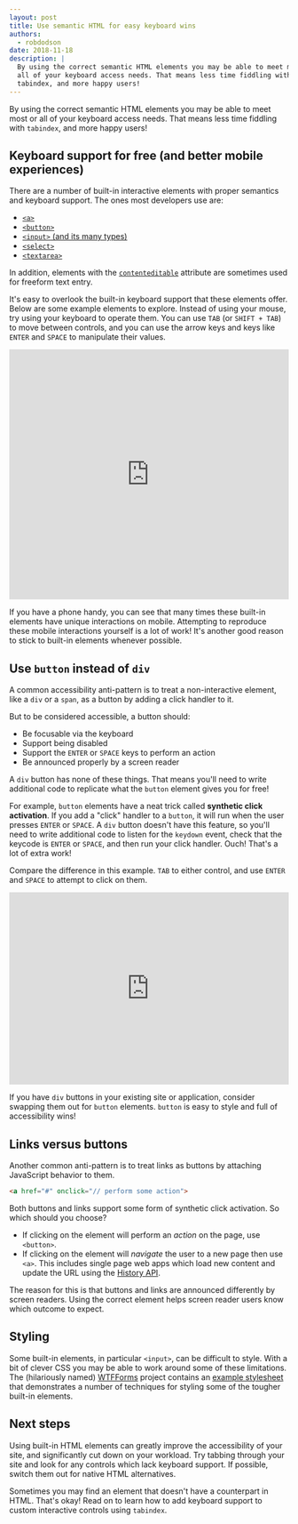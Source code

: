 ```yaml
---
layout: post
title: Use semantic HTML for easy keyboard wins
authors:
  - robdodson
date: 2018-11-18
description: |
  By using the correct semantic HTML elements you may be able to meet most or
  all of your keyboard access needs. That means less time fiddling with
  tabindex, and more happy users!
---
```


By using the correct semantic HTML elements you may be able to meet most or all
of your keyboard access needs. That means less time fiddling with `tabindex`,
and more happy users!

## Keyboard support for free (and better mobile experiences)

There are a number of built-in interactive elements with proper semantics and
keyboard support. The ones most developers use are:

- [`<a>`](https://developer.mozilla.org/en-US/docs/Web/HTML/Element/a)
- [`<button>`](https://developer.mozilla.org/en-US/docs/Web/HTML/Element/button)
- [`<input>` (and its many
    types)](https://developer.mozilla.org/en-US/docs/Web/HTML/Element/input#Form_%3Cinput%3E_types)
- [`<select>`](https://developer.mozilla.org/en-US/docs/Web/HTML/Element/select)
- [`<textarea>`](https://developer.mozilla.org/en-US/docs/Web/HTML/Element/textarea)

In addition, elements with the
[`contenteditable`](https://developer.mozilla.org/en-US/docs/Web/HTML/Global_attributes/contenteditable)
attribute are sometimes used for freeform text entry.

It's easy to overlook the built-in keyboard support that these elements offer.
Below are some example elements to explore. Instead of using your
mouse, try using your keyboard to operate them. You can use `TAB` (or `SHIFT +
TAB`) to move between controls, and you can use the arrow keys and keys like 
`ENTER` and `SPACE` to manipulate their values.

<div class="glitch-embed-wrap" style="height: 450px; width: 100%;">
  <iframe
    src="https://glitch.com/embed/#!/embed/interactive-elements?path=index.html&previewSize=100&attributionHidden=true"
    alt="interactive-elements on Glitch"
    style="height: 100%; width: 100%; border: 0;">
  </iframe>
</div>

If you have a phone handy, you can see that many times these built-in elements
have unique interactions on mobile. Attempting to reproduce these mobile
interactions yourself is a lot of work! It's another good reason to stick to
built-in elements whenever possible.

## Use `button` instead of `div`

A common accessibility anti-pattern is to treat a non-interactive element, like
a `div` or a `span`, as a button by adding a click handler to it.

But to be considered accessible, a button should:

- Be focusable via the keyboard
- Support being disabled
- Support the `ENTER` or `SPACE` keys to perform an action
- Be announced properly by a screen reader

A `div` button has none of these things. That means you'll need to write
additional code to replicate what the `button` element gives you for free!

For example, `button` elements have a neat trick called ****synthetic click
activation****. If you add a "click" handler to a `button`, it will run when the
user presses `ENTER` or `SPACE`. A `div` button doesn't have this feature, so
you'll need to write additional code to listen for the `keydown` event, check
that the keycode is `ENTER` or `SPACE`, and then run your click handler. Ouch!
That's a lot of extra work!

Compare the difference in this example. `TAB` to either control, and use `ENTER`
and `SPACE` to attempt to click on them. 

<div class="glitch-embed-wrap" style="height: 346px; width: 100%;">
  <iframe
    src="https://glitch.com/embed/#!/embed/synthetic-click?path=index.html&previewSize=100&attributionHidden=true"
    alt="synthetic-click on Glitch"
    style="height: 100%; width: 100%; border: 0;">
  </iframe>
</div>

If you have `div` buttons in your existing site or application, consider
swapping them out for `button` elements. `button` is easy to style and full of
accessibility wins!

## Links versus buttons

Another common anti-pattern is to treat links as buttons by attaching JavaScript
behavior to them.

```html
<a href="#" onclick="// perform some action">
```

Both buttons and links support some form of synthetic click activation. So which
should you choose?

- If clicking on the element will perform an _action_ on the page, use
  `<button>`.
- If clicking on the element will _navigate_ the user to a new page then use
  `<a>`. This includes single page web apps which load new content and update
  the URL using the
  [History API](https://developer.mozilla.org/en-US/docs/Web/API/History).

The reason for this is that buttons and links are announced differently by
screen readers. Using the correct element helps screen reader users know which
outcome to expect.

## Styling

Some built-in elements, in particular `<input>`, can be difficult to style.
With a bit of clever CSS you may be able to work around some of these
limitations. The (hilariously named) [WTFForms](http://wtfforms.com/) project
contains an [example
stylesheet](https://github.com/mdo/wtf-forms/blob/master/wtf-forms.css)
that demonstrates a number of techniques for styling some of the tougher
built-in elements.

## Next steps

Using built-in HTML elements can greatly improve the accessibility of your site,
and significantly cut down on your workload. Try tabbing through your site and
look for any controls which lack keyboard support. If possible, switch them out
for native HTML alternatives.

Sometimes you may find an element that doesn't have a counterpart in HTML.
That's okay! Read on to learn how to add keyboard support to custom interactive
controls using `tabindex`.
